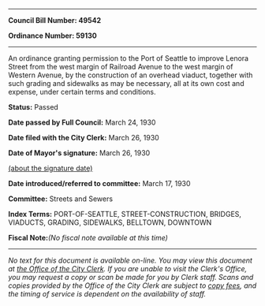 

********

**Council Bill Number: 49542**
   
**Ordinance Number: 59130**
********

 An ordinance granting permission to the Port of Seattle to improve Lenora Street from the west margin of Railroad Avenue to the west margin of Western Avenue, by the construction of an overhead viaduct, together with such grading and sidewalks as may be necessary, all at its own cost and expense, under certain terms and conditions.

**Status:** Passed
   
**Date passed by Full Council:** March 24, 1930
   
**Date filed with the City Clerk:** March 26, 1930
   
**Date of Mayor's signature:** March 26, 1930
   
[(about the signature date)](/~public/approvaldate.htm)
   
   
   
**Date introduced/referred to committee:** March 17, 1930
   
**Committee:** Streets and Sewers
   
   
**Index Terms:** PORT-OF-SEATTLE, STREET-CONSTRUCTION, BRIDGES, VIADUCTS, GRADING, SIDEWALKS, BELLTOWN, DOWNTOWN

**Fiscal Note:**_(No fiscal note available at this time)_
********

_No text for this document is available on-line. You may view this document at [the Office of the City Clerk](http://www.seattle.gov/leg/clerk/contactUs.htm). If you are unable to visit the Clerk's Office, you may request a copy or scan be made for you by Clerk staff. Scans and copies provided by the Office of the City Clerk are subject to [copy fees](http://clerk.seattle.gov/~public/clerkfees.htm), and the timing of service is dependent on the availability of staff._

